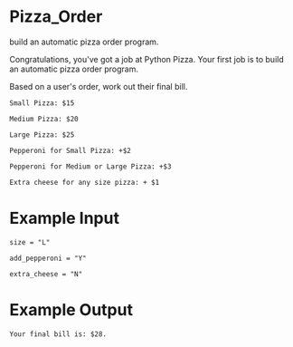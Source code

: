 # Pizza_Order
build an automatic pizza order program. 

Congratulations, you've got a job at Python Pizza. Your first job is to build an automatic pizza order program. 

Based on a user's order, work out their final bill. 

```
Small Pizza: $15
```

```
Medium Pizza: $20
```

```
Large Pizza: $25
```

```
Pepperoni for Small Pizza: +$2
```

```
Pepperoni for Medium or Large Pizza: +$3
```

```
Extra cheese for any size pizza: + $1
```

# Example Input

```
size = "L"
```

```
add_pepperoni = "Y"
```

```
extra_cheese = "N"
```

# Example Output

```
Your final bill is: $28.
